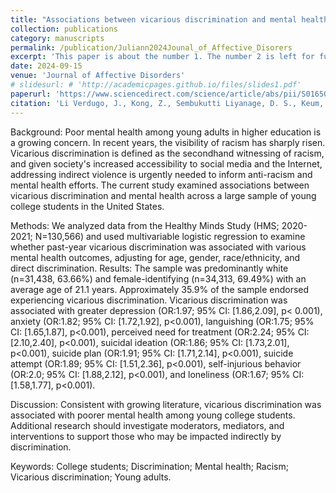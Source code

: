 ```yaml
---
title: "Associations between vicarious discrimination and mental health among young adult college students: Findings from the 2020–2021 Healthy Minds Study"
collection: publications
category: manuscripts
permalink: /publication/Juliann2024Jounal_of_Affective_Disorers
excerpt: 'This paper is about the number 1. The number 2 is left for future work.'
date: 2024-09-15
venue: 'Journal of Affective Disorders'
# slidesurl: # 'http://academicpages.github.io/files/slides1.pdf'
paperurl: 'https://www.sciencedirect.com/science/article/abs/pii/S0165032724010140'
citation: 'Li Verdugo, J., Kong, Z., Sembukutti Liyanage, D. S., Keum, B. T., Moody, M. D., & Oh, H. Y. (2024). Associations between vicarious discrimination and mental health among young adult college students: Findings from the 2020-2021 Healthy Minds Study. <i>Journal of Affective Disorders</i>, 361, 760–767. https://doi.org/10.1016/j.jad.2024.06.082.'
---
```


Background: Poor mental health among young adults in higher education is a growing concern. In recent years, the visibility of racism has sharply risen. Vicarious discrimination is defined as the secondhand witnessing of racism, and given society's increased accessibility to social media and the Internet, addressing indirect violence is urgently needed to inform anti-racism and mental health efforts. The current study examined associations between vicarious discrimination and mental health across a large sample of young college students in the United States.

Methods: We analyzed data from the Healthy Minds Study (HMS; 2020-2021; N=130,566) and used multivariable logistic regression to examine whether past-year vicarious discrimination was associated with various mental health outcomes, adjusting for age, gender, race/ethnicity, and direct discrimination.
Results: The sample was predominantly white (n=31,438, 63.66%) and female-identifying (n=34,313, 69.49%) with an average age of 21.1 years. Approximately 35.9% of the sample endorsed experiencing vicarious discrimination. Vicarious discrimination was associated with greater depression (OR:1.97; 95% CI: [1.86,2.09], p< 0.001), anxiety (OR:1.82; 95% CI: [1.72,1.92], p<0.001), languishing (OR:1.75; 95% CI: [1.65,1.87], p<0.001), perceived need for treatment (OR:2.24; 95% CI: [2.10,2.40], p<0.001), suicidal ideation (OR:1.86; 95% CI: [1.73,2.01], p<0.001), suicide plan (OR:1.91; 95% CI: [1.71,2.14], p<0.001), suicide attempt (OR:1.89; 95% CI: [1.51,2.36], p<0.001), self-injurious behavior (OR:2.0; 95% CI: [1.88,2.12], p<0.001), and loneliness (OR:1.67; 95% CI: [1.58,1.77], p<0.001).

Discussion: Consistent with growing literature, vicarious discrimination was associated with poorer mental health among young college students. Additional research should investigate moderators, mediators, and interventions to support those who may be impacted indirectly by discrimination.

Keywords: College students; Discrimination; Mental health; Racism; Vicarious discrimination; Young adults.